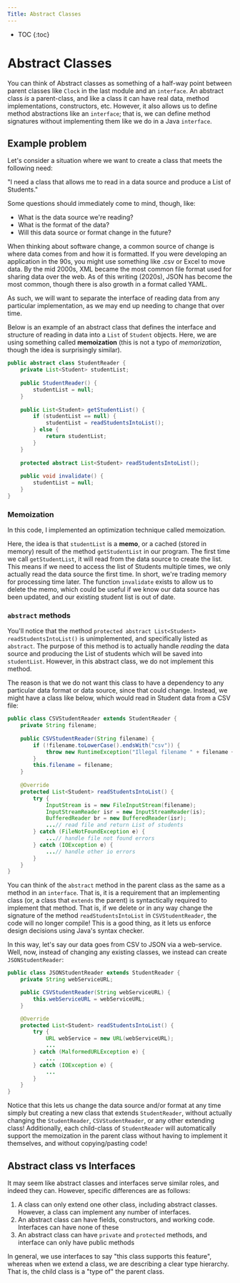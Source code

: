```yaml
---
Title: Abstract Classes
---
```


* TOC
{:toc}

# Abstract Classes

You can think of Abstract classes as something of a half-way point between parent classes like `Clock` in the last module and an `interface`. An abstract class *is* a parent-class, and like a class it can have real data, method implementations, constructors, etc. However, it also allows us to define method abstractions like an `interface`; that is, we can define method signatures without implementing them like we do in a Java `interface`.

## Example problem

Let's consider a situation where we want to create a class that meets the following need:

"I need a class that allows me to read in a data source and produce a List of Students."

Some questions should immediately come to mind, though, like:
- What is the data source we're reading?
- What is the format of the data?
- Will this data source or format change in the future?

When thinking about software change, a common source of change is where data comes from and how it is formatted. If you were developing an application in the 90s, you might use something like .csv or Excel to move data. By the mid 2000s, XML became the most common file format used for sharing data over the web. As of this writing (2020s), JSON has become the most common, though there is also growth in a format called YAML.

As such, we will want to separate the interface of reading data from any particular implementation, as we may end up needing to change that over time.

Below is an example of an abstract class that defines the interface and structure of reading in data into a `List` of `Student` objects. Here, we are using something called **memoization** (this is not a typo of *memorization*, though the idea is surprisingly similar). 

```java
public abstract class StudentReader {
    private List<Student> studentList;
    
    public StudentReader() {
        studentList = null;
    }
    
    public List<Student> getStudentList() {
        if (studentList == null) {
            studentList = readStudentsIntoList();
        } else {
            return studentList;
        }
    }
    
    protected abstract List<Student> readStudentsIntoList();
    
    public void invalidate() {
        studentList = null;
    }
}
```

### Memoization

In this code, I implemented an optimization technique called memoization.

Here, the idea is that `studentList` is a **memo**, or a cached (stored in memory) result of the method `getStudentList` in our program. The first time we call `getStudentList`, it will read from the data source to create the list. This means if we need to access the list of Students multiple times, we only actually read the data source the first time. In short, we're trading memory for processing time later. The function `invalidate` exists to allow us to delete the memo, which could be useful if we know our data source has been updated, and our existing student list is out of date.

### `abstract` methods

You'll notice that the method `protected abstract List<Student> readStudentsIntoList()` is unimplemented, and specifically listed as `abstract`. The purpose of this method is to actually handle *reading* the data source and producing the List of students which will be saved into `studentList`. However, in this abstract class, we do not implement this method.

The reason is that we do not want this class to have a dependency to any particular data format or data source, since that could change. Instead, we might have a class like below, which would read in Student data from a CSV file:

```java
public class CSVStudentReader extends StudentReader {
    private String filename;
    
    public CSVStudentReader(String filename) {
        if (!filename.toLowerCase().endsWith("csv")) {
            throw new RuntimeException("Illegal filename " + filename + " - filename must end with csv");
        }
        this.filename = filename;
    }
    
    @Override
    protected List<Student> readStudentsIntoList() {
        try {
            InputStream is = new FileInputStream(filename);
            InputStreamReader isr = new InputStreamReader(is);
            BufferedReader br = new BufferedReader(isr);
            ...// read file and return List of students
        } catch (FileNotFoundException e) {
            ...// handle file not found errors
        } catch (IOException e) {
            ...// handle other io errors
        }
    }
}
```

You can think of the `abstract` method in the parent class as the same as a method in an `interface`. That is, it is a requirement that an implementing class (or, a class that `extends` the parent) is syntactically required to implement that method. That is, if we delete or in any way change the signature of the method `readStudentsIntoList` in `CSVStudentReader`, the code will no longer compile! This is a good thing, as it lets us enforce design decisions using Java's syntax checker.

In this way, let's say our data goes from CSV to JSON via a web-service. Well, now, instead of changing any existing classes, we instead can create `JSONStudentReader`:

```java
public class JSONStudentReader extends StudentReader {
    private String webServiceURL;

    public CSVStudentReader(String webServiceURL) {
        this.webServiceURL = webServiceURL;
    }

    @Override
    protected List<Student> readStudentsIntoList() {
        try {
            URL webService = new URL(webServiceURL);
            ...
        } catch (MalformedURLException e) {
            ...
        } catch (IOException e) {
            ...
        }
    }
}
```

Notice that this lets us change the data source and/or format at any time simply but creating a new class that extends `StudentReader`, without actually changing the `StudentReader`, `CSVStudentReader`, or any other extending class! Additionally, each child-class of `StudentReader` will automatically support the memoization in the parent class without having to implement it themselves, and without copying/pasting code!

## Abstract class vs Interfaces

It may seem like abstract classes and interfaces serve similar roles, and indeed they can. However, specific differences are as follows:

1) A class can only extend one other class, including abstract classes. However, a class can implement any number of interfaces.
2) An abstract class can have fields, constructors, and working code. Interfaces can have none of these
3) An abstract class can have `private` and `protected` methods, and interface can only have public methods

In general, we use interfaces to say "this class supports this feature", whereas when we extend a class, we are describing a clear type hierarchy. That is, the child class is a "type of" the parent class.